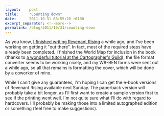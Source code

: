 ```yaml
---
layout:    post
title:     "Counting down"
date:      2011-10-31 08:55:28 +0100
excerpt_separator: <!--more-->
permalink: /blog/2011/10/31/counting-down
---
```


As you know, [I finished writing Revenant Rising](https://www.jeroensteenbeeke.nl/its-done/) a while ago, and I've been working on getting it &quot;out there&quot;. In fact, most of the required steps have already been completed. I finished the World Map for inclusion in the book (thanks to [a wonderful tutorial at the Cartographer's Guild](http://www.cartographersguild.com/showthread.php?10655-Hand-Drawn-Mapping-(for-the-Artistically-Challenged))), the file format converter seems to be working nicely, and my W8-BEN forms were sent out a while ago, so all that remains is formatting the cover, which will be done by a coworker of mine.

<!--more-->
While I can't give any guarantees, I'm hoping I can get the e-book versions of Revenant Rising available next Sunday. The paperback version will probably take a bit longer, as I'll first want to create a sample version first to see if the printing went well. I'm not quite sure what I'll do with regard to hardcovers. I'll probably be making those into a limited autographed edition or something (feel free to make suggestions).